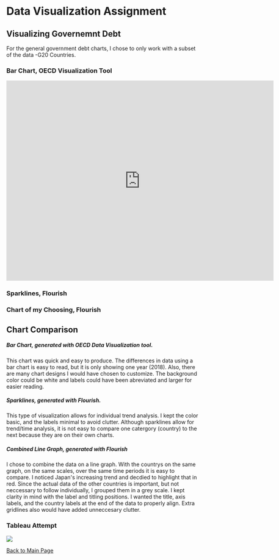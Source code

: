 # Data Visualization Assignment
## Visualizing Governemnt Debt
For the general government debt charts, I chose to only work with a subset of the data -G20 Countries. 

### Bar Chart, OECD Visualization Tool
<iframe src="https://data.oecd.org/chart/61TN" width="700" height="525" style="border: 0" mozallowfullscreen="true" webkitallowfullscreen="true" allowfullscreen="true"><a href="https://data.oecd.org/chart/61TN" target="_blank">OECD Chart: General government debt, Total, % of GDP, Annual, 2018</a></iframe>

### Sparklines, Flourish
<div class="flourish-embed flourish-chart" data-src="visualisation/3197940" data-url="https://flo.uri.sh/visualisation/3197940/embed"><script src="https://public.flourish.studio/resources/embed.js"></script></div>

### Chart of my Choosing, Flourish
<div class="flourish-embed flourish-chart" data-src="visualisation/3198754" data-url="https://flo.uri.sh/visualisation/3198754/embed"><script src="https://public.flourish.studio/resources/embed.js"></script></div>

## Chart Comparison 
##### Bar Chart, generated with OECD Data Visualization tool.
This chart was quick and easy to produce. The differences in data using a bar chart is easy to read, but it is only showing one year (2018). Also, there are many chart designs I would have chosen to customize. The background color could be white and labels could have been abreviated and larger for easier reading. 

##### Sparklines, generated with Flourish.
This type of visualization allows for individual trend analysis. I kept the color basic, and the labels minimal to avoid clutter. Although sparklines allow for trend/time analysis, it is not easy to compare one catergory (country) to the next because they are on their own charts. 

##### Combined Line Graph, generated with Flourish
I chose to combine the data on a line graph. With the countrys on the same graph, on the same scales, over the same time periods it is easy to compare. I noticed Japan's increasing trend and decdied to highlight that in red. Since the actual data of the other countries is important, but not neccessary to follow individually, I grouped them in a grey scale. I kept clarity in mind with the label and titling positions. I wanted the title, axis labels, and the country labels at the end of the data to properly align. Extra gridlines also would have added unneccesary clutter. 




### Tableau Attempt
<div class='tableauPlaceholder' id='viz1594944975152' style='position: relative'><noscript><a href='#'><img alt=' ' src='https:&#47;&#47;public.tableau.com&#47;static&#47;images&#47;Go&#47;GovernmentSpending_15949278512790&#47;Sheet1&#47;1_rss.png' style='border: none' /></a></noscript><object class='tableauViz'  style='display:none;'><param name='host_url' value='https%3A%2F%2Fpublic.tableau.com%2F' /> <param name='embed_code_version' value='3' /> <param name='site_root' value='' /><param name='name' value='GovernmentSpending_15949278512790&#47;Sheet1' /><param name='tabs' value='no' /><param name='toolbar' value='yes' /><param name='static_image' value='https:&#47;&#47;public.tableau.com&#47;static&#47;images&#47;Go&#47;GovernmentSpending_15949278512790&#47;Sheet1&#47;1.png' /> <param name='animate_transition' value='yes' /><param name='display_static_image' value='yes' /><param name='display_spinner' value='yes' /><param name='display_overlay' value='yes' /><param name='display_count' value='yes' /><param name='language' value='en' /></object></div>
<script type='text/javascript'>var divElement = document.getElementById('viz1594944975152');
var vizElement = divElement.getElementsByTagName('object')[0];
vizElement.style.width='100%';
vizElement.style.height=(divElement.offsetWidth*0.75)+'px';
var scriptElement = document.createElement('script');
scriptElement.src = 'https://public.tableau.com/javascripts/api/viz_v1.js';
vizElement.parentNode.insertBefore(scriptElement, vizElement);</script>

[Back to Main Page](/README.md)

